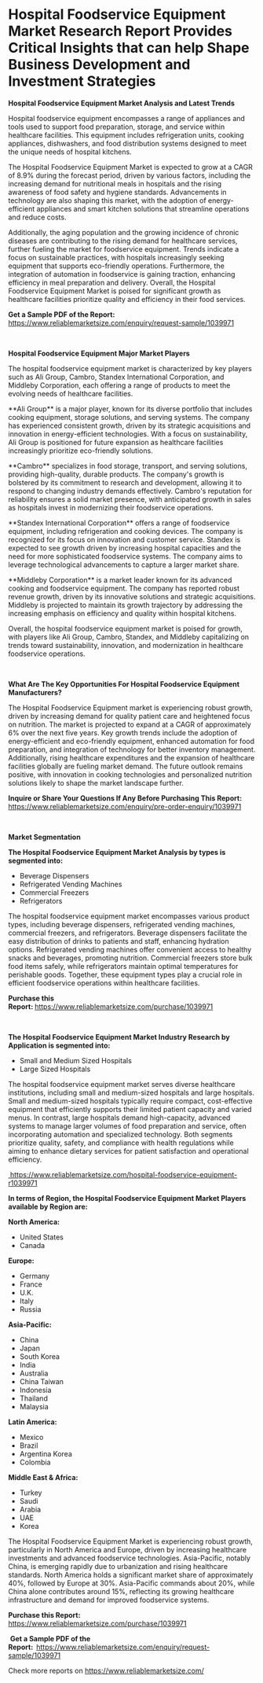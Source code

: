 <p><h1>Hospital Foodservice Equipment Market Research Report Provides Critical Insights that can help Shape Business Development and Investment Strategies</h1></p><p><strong>Hospital Foodservice Equipment Market Analysis and Latest Trends</strong></p>
<p><p>Hospital foodservice equipment encompasses a range of appliances and tools used to support food preparation, storage, and service within healthcare facilities. This equipment includes refrigeration units, cooking appliances, dishwashers, and food distribution systems designed to meet the unique needs of hospital kitchens. </p><p>The Hospital Foodservice Equipment Market is expected to grow at a CAGR of 8.9% during the forecast period, driven by various factors, including the increasing demand for nutritional meals in hospitals and the rising awareness of food safety and hygiene standards. Advancements in technology are also shaping this market, with the adoption of energy-efficient appliances and smart kitchen solutions that streamline operations and reduce costs. </p><p>Additionally, the aging population and the growing incidence of chronic diseases are contributing to the rising demand for healthcare services, further fueling the market for foodservice equipment. Trends indicate a focus on sustainable practices, with hospitals increasingly seeking equipment that supports eco-friendly operations. Furthermore, the integration of automation in foodservice is gaining traction, enhancing efficiency in meal preparation and delivery. Overall, the Hospital Foodservice Equipment Market is poised for significant growth as healthcare facilities prioritize quality and efficiency in their food services.</p></p>
<p><strong>Get a Sample PDF of the Report:&nbsp;</strong> <a href="https://www.reliablemarketsize.com/enquiry/request-sample/1039971?utm_campaign=3254&utm_medium=2&utm_source=Github&utm_content=ia&utm_term=08042025&utm_id=hospital-foodservice-equipment">https://www.reliablemarketsize.com/enquiry/request-sample/1039971</a></p>
<p>&nbsp;</p>
<p><strong>Hospital Foodservice Equipment Major Market Players</strong></p>
<p><p>The hospital foodservice equipment market is characterized by key players such as Ali Group, Cambro, Standex International Corporation, and Middleby Corporation, each offering a range of products to meet the evolving needs of healthcare facilities.</p><p>**Ali Group** is a major player, known for its diverse portfolio that includes cooking equipment, storage solutions, and serving systems. The company has experienced consistent growth, driven by its strategic acquisitions and innovation in energy-efficient technologies. With a focus on sustainability, Ali Group is positioned for future expansion as healthcare facilities increasingly prioritize eco-friendly solutions.</p><p>**Cambro** specializes in food storage, transport, and serving solutions, providing high-quality, durable products. The company's growth is bolstered by its commitment to research and development, allowing it to respond to changing industry demands effectively. Cambro's reputation for reliability ensures a solid market presence, with anticipated growth in sales as hospitals invest in modernizing their foodservice operations.</p><p>**Standex International Corporation** offers a range of foodservice equipment, including refrigeration and cooking devices. The company is recognized for its focus on innovation and customer service. Standex is expected to see growth driven by increasing hospital capacities and the need for more sophisticated foodservice systems. The company aims to leverage technological advancements to capture a larger market share.</p><p>**Middleby Corporation** is a market leader known for its advanced cooking and foodservice equipment. The company has reported robust revenue growth, driven by its innovative solutions and strategic acquisitions. Middleby is projected to maintain its growth trajectory by addressing the increasing emphasis on efficiency and quality within hospital kitchens.</p><p>Overall, the hospital foodservice equipment market is poised for growth, with players like Ali Group, Cambro, Standex, and Middleby capitalizing on trends toward sustainability, innovation, and modernization in healthcare foodservice operations.</p></p>
<p>&nbsp;</p>
<p><strong>What Are The Key Opportunities For Hospital Foodservice Equipment Manufacturers?</strong></p>
<p><p>The Hospital Foodservice Equipment market is experiencing robust growth, driven by increasing demand for quality patient care and heightened focus on nutrition. The market is projected to expand at a CAGR of approximately 6% over the next five years. Key growth trends include the adoption of energy-efficient and eco-friendly equipment, enhanced automation for food preparation, and integration of technology for better inventory management. Additionally, rising healthcare expenditures and the expansion of healthcare facilities globally are fueling market demand. The future outlook remains positive, with innovation in cooking technologies and personalized nutrition solutions likely to shape the market landscape further.</p></p>
<p><strong>Inquire or Share Your Questions If Any Before Purchasing This Report:</strong> <a href="https://www.reliablemarketsize.com/enquiry/pre-order-enquiry/1039971?utm_campaign=3254&utm_medium=2&utm_source=Github&utm_content=ia&utm_term=08042025&utm_id=hospital-foodservice-equipment">https://www.reliablemarketsize.com/enquiry/pre-order-enquiry/1039971</a></p>
<p>&nbsp;</p>
<p><strong>Market Segmentation</strong></p>
<p><strong>The Hospital Foodservice Equipment Market Analysis by types is segmented into:</strong></p>
<p><ul><li>Beverage Dispensers</li><li>Refrigerated Vending Machines</li><li>Commercial Freezers</li><li>Refrigerators</li></ul></p>
<p><p>The hospital foodservice equipment market encompasses various product types, including beverage dispensers, refrigerated vending machines, commercial freezers, and refrigerators. Beverage dispensers facilitate the easy distribution of drinks to patients and staff, enhancing hydration options. Refrigerated vending machines offer convenient access to healthy snacks and beverages, promoting nutrition. Commercial freezers store bulk food items safely, while refrigerators maintain optimal temperatures for perishable goods. Together, these equipment types play a crucial role in efficient foodservice operations within healthcare facilities.</p></p>
<p><strong>Purchase this Report:&nbsp;</strong><a href="https://www.reliablemarketsize.com/purchase/1039971?utm_campaign=3254&utm_medium=2&utm_source=Github&utm_content=ia&utm_term=08042025&utm_id=hospital-foodservice-equipment">https://www.reliablemarketsize.com/purchase/1039971</a></p>
<p>&nbsp;</p>
<p><strong>The Hospital Foodservice Equipment Market Industry Research by Application is segmented into:</strong></p>
<p><ul><li>Small and Medium Sized Hospitals</li><li>Large Sized Hospitals</li></ul></p>
<p><p>The hospital foodservice equipment market serves diverse healthcare institutions, including small and medium-sized hospitals and large hospitals. Small and medium-sized hospitals typically require compact, cost-effective equipment that efficiently supports their limited patient capacity and varied menus. In contrast, large hospitals demand high-capacity, advanced systems to manage larger volumes of food preparation and service, often incorporating automation and specialized technology. Both segments prioritize quality, safety, and compliance with health regulations while aiming to enhance dietary services for patient satisfaction and operational efficiency.</p></p>
<p><a href="https://www.reliablemarketsize.com/hospital-foodservice-equipment-r1039971?utm_campaign=3254&utm_medium=2&utm_source=Github&utm_content=ia&utm_term=08042025&utm_id=hospital-foodservice-equipment">&nbsp;https://www.reliablemarketsize.com/hospital-foodservice-equipment-r1039971</a></p>
<p><strong>In terms of Region, the Hospital Foodservice Equipment Market Players available by Region are:</strong></p>
<p>
    <p> <strong> North America: </strong>
        <ul>
            <li>United States</li>
            <li>Canada</li>
        </ul>
        </p> 
    <p> <strong> Europe: </strong>
        <ul>
            <li>Germany</li>
            <li>France</li>
            <li>U.K.</li>
            <li>Italy</li>
            <li>Russia</li>
        </ul>
        </p> 
    <p> <strong> Asia-Pacific: </strong>
        <ul>
            <li>China</li>
            <li>Japan</li>
            <li>South Korea</li>
            <li>India</li>
            <li>Australia</li>
            <li>China Taiwan</li>
            <li>Indonesia</li>
            <li>Thailand</li>
            <li>Malaysia</li>
        </ul>
        </p> 
    <p> <strong> Latin America: </strong>
        <ul>
            <li>Mexico</li>
            <li>Brazil</li>
            <li>Argentina Korea</li>
            <li>Colombia</li>
        </ul>
        </p> 
    <p> <strong> Middle East & Africa: </strong>
        <ul>
            <li>Turkey</li>
            <li>Saudi</li>
            <li>Arabia</li>
            <li>UAE</li>
            <li>Korea</li>
        </ul>
    </p>
    </p>
<p><p>The Hospital Foodservice Equipment Market is experiencing robust growth, particularly in North America and Europe, driven by increasing healthcare investments and advanced foodservice technologies. Asia-Pacific, notably China, is emerging rapidly due to urbanization and rising healthcare standards. North America holds a significant market share of approximately 40%, followed by Europe at 30%. Asia-Pacific commands about 20%, while China alone contributes around 15%, reflecting its growing healthcare infrastructure and demand for improved foodservice systems.</p></p>
<p><strong>Purchase this Report: </strong><a href="https://www.reliablemarketsize.com/purchase/1039971?utm_campaign=3254&utm_medium=2&utm_source=Github&utm_content=ia&utm_term=08042025&utm_id=hospital-foodservice-equipment">https://www.reliablemarketsize.com/purchase/1039971</a></p>
<p>&nbsp;<strong>Get a Sample PDF of the Report:&nbsp;&nbsp;</strong><a href="https://www.reliablemarketsize.com/enquiry/request-sample/1039971?utm_campaign=3254&utm_medium=2&utm_source=Github&utm_content=ia&utm_term=08042025&utm_id=hospital-foodservice-equipment">https://www.reliablemarketsize.com/enquiry/request-sample/1039971</a></p>
<p><strong></strong></p>
<p>Check more reports on <a href="https://www.reliablemarketsize.com/?utm_campaign=3254&utm_medium=2&utm_source=Github&utm_content=ia&utm_term=08042025&utm_id=hospital-foodservice-equipment">https://www.reliablemarketsize.com/</a></p>